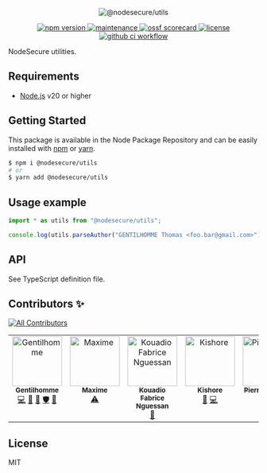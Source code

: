 <p align="center">
  <img src="https://user-images.githubusercontent.com/4438263/287494046-1121d658-3adb-4cca-9751-659e530f5a93.jpg" alt="@nodesecure/utils">
</p>

<p align="center">
    <a href="https://github.com/NodeSecure/utils">
      <img src="https://img.shields.io/badge/dynamic/json.svg?style=for-the-badge&url=https://raw.githubusercontent.com/NodeSecure/utils/master/package.json&query=$.version&label=Version" alt="npm version">
    </a>
    <a href="https://github.com/NodeSecure/utils/graphs/commit-activity">
      <img src="https://img.shields.io/badge/Maintained%3F-yes-green.svg?style=for-the-badge" alt="maintenance">
    </a>
    <a href="https://api.securityscorecards.dev/projects/github.com/NodeSecure/utils">
      <img src="https://api.securityscorecards.dev/projects/github.com/NodeSecure/utils/badge?style=for-the-badge" alt="ossf scorecard">
    </a>
    <a href="https://github.com/NodeSecure/utils/blob/master/LICENSE">
      <img src="https://img.shields.io/github/license/NodeSecure/utils.svg?style=for-the-badge" alt="license">
    </a>
    <a href="https://github.com/NodeSecure/utils/actions?query=workflow%3A%22Node.js+CI%22">
      <img src="https://img.shields.io/github/actions/workflow/status/NodeSecure/utils/node.js.yml?style=for-the-badge" alt="github ci workflow">
    </a>
</p>

NodeSecure utilities.

## Requirements

- [Node.js](https://nodejs.org/en/) v20 or higher

## Getting Started

This package is available in the Node Package Repository and can be easily installed with [npm](https://docs.npmjs.com/getting-started/what-is-npm) or [yarn](https://yarnpkg.com).

```bash
$ npm i @nodesecure/utils
# or
$ yarn add @nodesecure/utils
```

## Usage example

```js
import * as utils from "@nodesecure/utils";

console.log(utils.parseAuthor("GENTILHOMME Thomas <foo.bar@gmail.com>"));
```

## API

See TypeScript definition file.

## Contributors ✨

<!-- ALL-CONTRIBUTORS-BADGE:START - Do not remove or modify this section -->
[![All Contributors](https://img.shields.io/badge/all_contributors-5-orange.svg?style=flat-square)](#contributors-)
<!-- ALL-CONTRIBUTORS-BADGE:END -->

<!-- ALL-CONTRIBUTORS-BADGE:START - Do not remove or modify this section -->
<!-- ALL-CONTRIBUTORS-LIST:START - Do not remove or modify this section -->
<!-- prettier-ignore-start -->
<!-- markdownlint-disable -->
<table>
  <tbody>
    <tr>
      <td align="center" valign="top" width="14.28%"><a href="https://www.linkedin.com/in/thomas-gentilhomme/"><img src="https://avatars.githubusercontent.com/u/4438263?v=4?s=100" width="100px;" alt="Gentilhomme"/><br /><sub><b>Gentilhomme</b></sub></a><br /><a href="https://github.com/NodeSecure/utils/commits?author=fraxken" title="Code">💻</a> <a href="https://github.com/NodeSecure/utils/commits?author=fraxken" title="Documentation">📖</a> <a href="https://github.com/NodeSecure/utils/pulls?q=is%3Apr+reviewed-by%3Afraxken" title="Reviewed Pull Requests">👀</a> <a href="#security-fraxken" title="Security">🛡️</a> <a href="https://github.com/NodeSecure/utils/issues?q=author%3Afraxken" title="Bug reports">🐛</a></td>
      <td align="center" valign="top" width="14.28%"><a href="http://pixelkingdom.netlify.com"><img src="https://avatars.githubusercontent.com/u/57860498?v=4?s=100" width="100px;" alt="Maxime"/><br /><sub><b>Maxime</b></sub></a><br /><a href="https://github.com/NodeSecure/utils/commits?author=MaximeMRF" title="Tests">⚠️</a></td>
      <td align="center" valign="top" width="14.28%"><a href="https://github.com/fabnguess"><img src="https://avatars.githubusercontent.com/u/72697416?v=4?s=100" width="100px;" alt="Kouadio Fabrice Nguessan"/><br /><sub><b>Kouadio Fabrice Nguessan</b></sub></a><br /><a href="#maintenance-fabnguess" title="Maintenance">🚧</a></td>
      <td align="center" valign="top" width="14.28%"><a href="https://github.com/kishore881"><img src="https://avatars.githubusercontent.com/u/49707819?v=4?s=100" width="100px;" alt="Kishore"/><br /><sub><b>Kishore</b></sub></a><br /><a href="https://github.com/NodeSecure/utils/commits?author=kishore881" title="Documentation">📖</a> <a href="https://github.com/NodeSecure/utils/commits?author=kishore881" title="Code">💻</a></td>
      <td align="center" valign="top" width="14.28%"><a href="https://github.com/PierreDemailly"><img src="https://avatars.githubusercontent.com/u/39910767?v=4?s=100" width="100px;" alt="PierreDemailly"/><br /><sub><b>PierreDemailly</b></sub></a><br /><a href="https://github.com/NodeSecure/utils/pulls?q=is%3Apr+reviewed-by%3APierreDemailly" title="Reviewed Pull Requests">👀</a></td>
    </tr>
  </tbody>
</table>

<!-- markdownlint-restore -->
<!-- prettier-ignore-end -->

<!-- ALL-CONTRIBUTORS-LIST:END -->

## License

MIT
